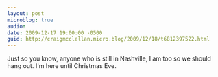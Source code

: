 ```yaml
---
layout: post
microblog: true
audio: 
date: 2009-12-17 19:00:00 -0500
guid: http://craigmcclellan.micro.blog/2009/12/18/t6812397522.html
---
```

Just so you know, anyone who is still in Nashville, I am too so we should hang out. I'm here until Christmas Eve.
